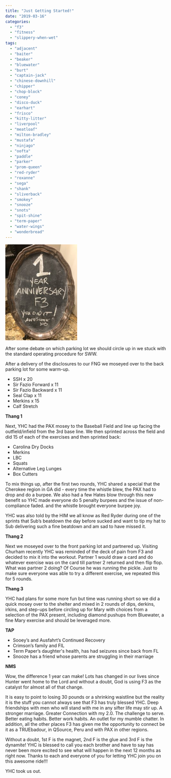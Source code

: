 ```yaml
---
title: "Just Getting Started!"
date: "2019-03-16"
categories: 
  - "f3"
  - "fitness"
  - "slippery-when-wet"
tags: 
  - "adjacent"
  - "baiter"
  - "beaker"
  - "bluewater"
  - "burt"
  - "captain-jack"
  - "chinese-downhill"
  - "chipper"
  - "chop-block"
  - "coney"
  - "disco-duck"
  - "earhart"
  - "frisco"
  - "kitty-litter"
  - "liverpool"
  - "meatloaf"
  - "milton-bradley"
  - "mustafa"
  - "ninjago"
  - "oofta"
  - "paddle"
  - "parker"
  - "prom-queen"
  - "red-ryder"
  - "roxanne"
  - "sega"
  - "shank"
  - "sliverback"
  - "smokey"
  - "snooze"
  - "snots"
  - "spit-shine"
  - "term-paper"
  - "water-wings"
  - "wonderbread"
---
```


![](images/IMG_3820-225x300.jpg)

After some debate on which parking lot we should circle up in we stuck with the standard operating procedure for SWW.

After a delivery of the disclosures to our FNG we moseyed over to the back parking lot for some warm-up.

- SSH x 20
- Sir Fazio Forward x 11
- Sir Fazio Backward x 11
- Seal Clap x 11
- Merkins x 15
- Calf Stretch

**Thang 1**

Next, YHC had the PAX mosey to the Baseball Field and line up facing the outfield/infield from the 3rd base line. We then sprinted across the field and did 15 of each of the exercises and then sprinted back:

- Carolina Dry Docks
- Merkins
- LBC
- Squats
- Alternative Leg Lunges
- Box Cutters

To mix things up, after the first two rounds, YHC shared a special that the Cherokee region in GA did - every time the whistle blew, the PAX had to drop and do a burpee. We also had a few Hates blow through this new benefit so YHC made everyone do 5 penalty burpees and the issue of non-compliance faded. and the whistle brought everyone burpee joy.

YHC was also told by the HIM we all know as Red Ryder during one of the sprints that Sub’s beatdown the day before sucked and want to tip my hat to Sub delivering such a fine beatdown and am sad to have missed it.

**Thang 2**

Next we moseyed over to the front parking lot and partnered up. Visiting Churham recently YHC was reminded of the deck of pain from F3 and decided to mix it into the workout. Partner 1 would draw a card and do whatever exercise was on the card till partner 2 returned and then flip flop. What was partner 2 doing? Of Course he was running the pickle. Just to make sure everyone was able to try a different exercise, we repeated this for 5 rounds.

**Thang 3**

YHC had plans for some more fun but time was running short so we did a quick mosey over to the shelter and mixed in 2 rounds of dips, derkins, irkins, and step-ups before circling up for Mary with choices from a selection of the PAX present, including diamond pushups from Bluewater, a fine Mary exercise and should be leveraged more.

**TAP**

- Sooey’s and Ausfahrt’s Continued Recovery
- Crimson’s family and FIL
- Term Paper’s daughter's health, has had seizures since back from FL
- Snooze has a friend whose parents are struggling in their marriage

**NMS**

Wow, the difference 1 year can make! Lots has changed in our lives since Hunter went home to the Lord and without a doubt, God is using F3 as the catalyst for almost all of that change.

It is easy to point to losing 30 pounds or a shrinking waistline but the reality it is the stuff you cannot always see that F3 has truly blessed YHC. Deep friendships with men who will stand with me in any sifter life may stir up. A stronger marriage. Greater Connection with my 2.0. The challenge to serve. Better eating habits. Better work habits. An outlet for my mumble chatter. In addition, all the other places F3 has given me the opportunity to connect be it as a TRUEbadour, in QSource, Peru and with PAX in other regions.

Without a doubt, 1st F is the magnet, 2nd F is the glue and 3rd F is the dynamite! YHC is blessed to call you each brother and have to say has never been more excited to see what will happen in the next 12 months as right now. Thanks to each and everyone of you for letting YHC join you on this awesome ride!!!

YHC took us out.
